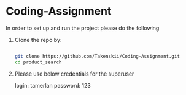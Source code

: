# Coding-Assignment

In order to set up and run the project please do the following

1. Clone the repo by:
   ```bash
   
   git clone https://github.com/Takenskii/Coding-Assignment.git
   cd product_search 

2. Please use below credentials for the superuser

   login: tamerlan
   password: 123
